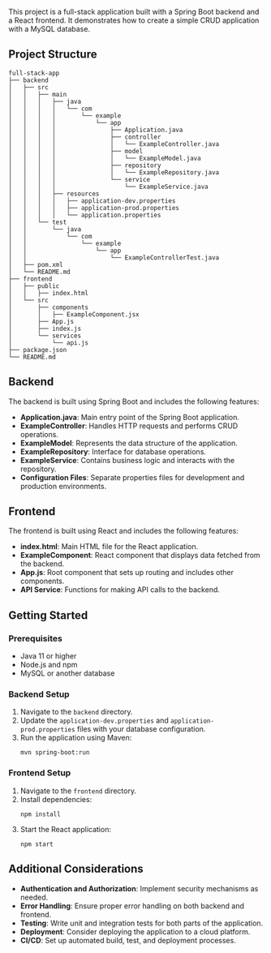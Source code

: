 This project is a full-stack application built with a Spring Boot backend and a React frontend. It demonstrates how to create a simple CRUD application with a MySQL database.

## Project Structure

```
full-stack-app
├── backend
│   ├── src
│   │   ├── main
│   │   │   ├── java
│   │   │   │   └── com
│   │   │   │       └── example
│   │   │   │           └── app
│   │   │   │               ├── Application.java
│   │   │   │               ├── controller
│   │   │   │               │   └── ExampleController.java
│   │   │   │               ├── model
│   │   │   │               │   └── ExampleModel.java
│   │   │   │               ├── repository
│   │   │   │               │   └── ExampleRepository.java
│   │   │   │               └── service
│   │   │   │                   └── ExampleService.java
│   │   │   ├── resources
│   │   │   │   ├── application-dev.properties
│   │   │   │   ├── application-prod.properties
│   │   │   │   └── application.properties
│   │   └── test
│   │       └── java
│   │           └── com
│   │               └── example
│   │                   └── app
│   │                       └── ExampleControllerTest.java
│   ├── pom.xml
│   └── README.md
├── frontend
│   ├── public
│   │   ├── index.html
│   └── src
│       ├── components
│       │   ├── ExampleComponent.jsx
│       ├── App.js
│       ├── index.js
│       └── services
│           └── api.js
├── package.json
└── README.md
```

## Backend

The backend is built using Spring Boot and includes the following features:

- **Application.java**: Main entry point of the Spring Boot application.
- **ExampleController**: Handles HTTP requests and performs CRUD operations.
- **ExampleModel**: Represents the data structure of the application.
- **ExampleRepository**: Interface for database operations.
- **ExampleService**: Contains business logic and interacts with the repository.
- **Configuration Files**: Separate properties files for development and production environments.

## Frontend

The frontend is built using React and includes the following features:

- **index.html**: Main HTML file for the React application.
- **ExampleComponent**: React component that displays data fetched from the backend.
- **App.js**: Root component that sets up routing and includes other components.
- **API Service**: Functions for making API calls to the backend.

## Getting Started

### Prerequisites

- Java 11 or higher
- Node.js and npm
- MySQL or another database

### Backend Setup

1. Navigate to the `backend` directory.
2. Update the `application-dev.properties` and `application-prod.properties` files with your database configuration.
3. Run the application using Maven:
   ```
   mvn spring-boot:run
   ```

### Frontend Setup

1. Navigate to the `frontend` directory.
2. Install dependencies:
   ```
   npm install
   ```
3. Start the React application:
   ```
   npm start
   ```

## Additional Considerations

- **Authentication and Authorization**: Implement security mechanisms as needed.
- **Error Handling**: Ensure proper error handling on both backend and frontend.
- **Testing**: Write unit and integration tests for both parts of the application.
- **Deployment**: Consider deploying the application to a cloud platform.
- **CI/CD**: Set up automated build, test, and deployment processes.

